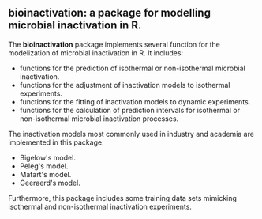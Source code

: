 <!-- README.md is generated from README.Rmd. Please edit that file -->
bioinactivation: a package for modelling microbial inactivation in R.
---------------------------------------------------------------------

The **bioinactivation** package implements several function for the modelization of microbial inactivation in R. It includes:

-   functions for the prediction of isothermal or non-isothermal microbial inactivation.
-   functions for the adjustment of inactivation models to isothermal experiments.
-   functions for the fitting of inactivation models to dynamic experiments.
-   functions for the calculation of prediction intervals for isothermal or non-isothermal microbial inactivation processes.

The inactivation models most commonly used in industry and academia are implemented in this package:

-   Bigelow's model.
-   Peleg's model.
-   Mafart's model.
-   Geeraerd's model.

Furthermore, this package includes some training data sets mimicking isothermal and non-isothermal inactivation experiments.

